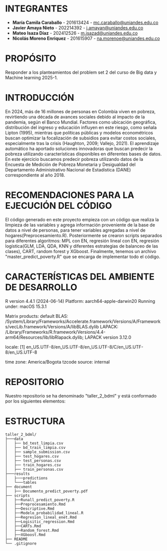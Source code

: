 # INTEGRANTES 
- **María Camila Caraballo** - 201613424 - mc.caraballo@uniandes.edu.co  
- **Javier Amaya Nieto** - 202214392 - j.amayan@uniandes.edu.co  
- **Mateo Isaza Díaz** - 202412526 - m.isazad@uniandes.edu.co  
- **Nicolás Moreno Enriquez** - 201615907 - na.morenoe@uniandes.edu.co  

# PROPÓSITO
Responder a los planteamientos del problem set 2 del curso de Big data y Machine learning 2025-1. 

# INTRODUCCIÓN
En 2024, más de 16 millones de personas en Colombia viven en pobreza, revirtiendo una década de avances sociales debido al impacto de la pandemia, según el Banco Mundial. Factores como ubicación geográfica, distribución del ingreso y educación influyen en este riesgo, como señala Lipton (1995), mientras que políticas públicas y modelos econométricos buscan optimizar la focalización de subsidios para evitar costos sociales, especialmente tras la crisis (Haughton, 2009; Vallejo, 2021). El aprendizaje automático ha aportado soluciones innovadoras que buscan predecir la pobreza utilizando características disponibles en diferentes bases de datos. En este ejercicio buscamos predecir pobreza utilizando datos de la Encuesta de Medición de Pobreza Monetaria y Desigualdad del Departamento Administrativo Nacional de Estadística (DANE) correspondiente al año 2018.  

# RECOMENDACIONES PARA LA EJECUCIÓN DEL CÓDIGO
El código generado en este proyecto empieza con un código que realiza la limpieza de las variables y agrega información proveniente de la base de datos a nivel de personas, para tener variables agregadas a nivel de hogares(Preprocesamiento.R). Posteriormente se crearon scripts separados para diferentes algoritmos: MPL con EN, regresión lineal con EN, regresión logística(GLM, LDA, QDA, KNN y diferentes estrategias de balanceo de las clases), CART, random forest y XGboost. Finalmente, tenemos un archivo "master_predict_poverty.R" que se encarga de implementar todo el código.     

# CARACTERÍSTICAS DEL AMBIENTE DE DESARROLLO
R version 4.4.1 (2024-06-14)
Platform: aarch64-apple-darwin20
Running under: macOS 15.3.1

Matrix products: default
BLAS:   /System/Library/Frameworks/Accelerate.framework/Versions/A/Frameworks/vecLib.framework/Versions/A/libBLAS.dylib 
LAPACK: /Library/Frameworks/R.framework/Versions/4.4-arm64/Resources/lib/libRlapack.dylib;  LAPACK version 3.12.0

locale:
[1] en_US.UTF-8/en_US.UTF-8/en_US.UTF-8/C/en_US.UTF-8/en_US.UTF-8

time zone: America/Bogota
tzcode source: internal

# REPOSITORIO
Nuestro repositorio se ha denominado "taller_2_bdml" y está conformado por los siguientes elementos:

# ESTRUCTURA
```plaintext
taller_2_bdml/
├───data
│   ├── bd_test_limpia.csv
│   ├── bd_train_limpia.csv
│   ├── sample_submission.csv
│   ├── test_hogares.csv
│   ├── test_personas.csv
│   ├── train_hogares.csv
│   ├── train_personas.csv
├───results
│   ├───predictions
│   └───tables
├── document
│   ├── Documento_predict_poverty.pdf
├── scripts
│   ├──Runall_predict_poverty.R
│   ├──Preprocesamiento.Rmd
│   ├──Descriptive.Rmd
│   ├──Modelo_probabilidad_lineal.R
│   ├──Regresion_lineal_enet.Rmd
│   ├──Logisitic_regression.Rmd
│   ├──CARTs.Rmd
│   ├──Random_forest.Rmd
│   ├──XGboost.Rmd
├── README
└── .gitignore
```

